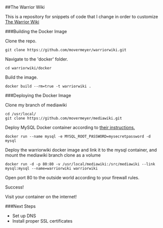[docker-mysql]: https://registry.hub.docker.com/_/mysql/
[warriorwiki]: http://warriorwiki.ca
##The Warrior Wiki

This is a repository for snippets of code that I change in order to customize [The Warrior Wiki][warriorwiki]

###Building the Docker Image

Clone the repo.

    git clone https://github.com/movermeyer/warriorwiki.git
    
Navigate to the 'docker' folder.

    cd warriorwiki/docker

Build the image.

    docker build --rm=true -t warriorwiki .
    
###Deploying the Docker Image

Clone my branch of mediawiki
    
    cd /usr/local/
    git clone https://github.com/movermeyer/mediawiki.git

Deploy MySQL Docker container according to [their instructions.][docker-mysql]

    docker run --name mysql -e MYSQL_ROOT_PASSWORD=mysecretpassword -d mysql
    
Deploy the warriorwiki docker image and link it to the mysql container, and mount the mediawiki branch clone as a volume

    docker run -d -p 80:80 -v /usr/local/mediawiki:/src/mediawiki --link mysql:mysql --name=warriorwiki warriorwiki

Open port 80 to the outside world according to your firewall rules.

Success!

Visit your container on the internet!

###Next Steps

* Set up DNS
* Install proper SSL certificates


